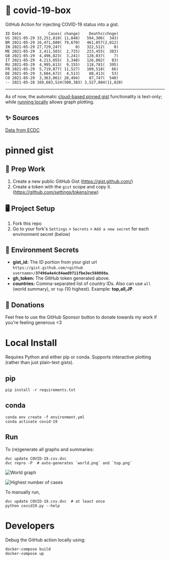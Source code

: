 # 🏥 covid-19-box

GitHub Action for injecting COVID-19 status into a gist.

```
ID Date            Cases( change)    Deaths(chnge)
US 2021-05-29 33,251,810( 11,848)   594,306(  343)
BR 2021-05-29 16,471,600( 79,670)   461,057(2,012)
IN 2021-05-29 27,729,247(      0)   322,512(    0)
ME 2021-05-29  2,411,503(  2,725)   223,455(  383)
GB 2021-05-29  4,496,823(  3,241)   128,037(    7)
IT 2021-05-29  4,213,055(  3,348)   126,002(   83)
RU 2021-05-29  4,995,613(  9,155)   118,781(  395)
FR 2021-05-29  5,719,877( 11,527)   109,518(   66)
DE 2021-05-29  3,684,672(  4,513)    88,413(   53)
CO 2021-05-29  3,363,061( 20,494)    87,747(  540)
-- 2021-05-28 169,683,524(500,383) 3,527,884(11,820)
```

---

As of now, the automatic [cloud-based pinned gist](#pinned-gist) functionality is text-only;
while [running locally](#local-install) allows graph plotting.

## ✨ Sources

[Data from ECDC](https://www.ecdc.europa.eu/en/publications-data/download-todays-data-geographic-distribution-covid-19-cases-worldwide)

# pinned gist

## 🎒 Prep Work
1. Create a new public GitHub Gist (https://gist.github.com/)
1. Create a token with the `gist` scope and copy it. (https://github.com/settings/tokens/new)

## 🖥 Project Setup
1. Fork this repo
1. Go to your fork's `Settings` > `Secrets` > `Add a new secret` for each environment secret (below)

## 🤫 Environment Secrets
- **gist_id:** The ID portion from your gist url `https://gist.github.com/<github username>/`**`37496a4e4c84aed9711fbe3ec560888a`**.
- **gh_token:** The GitHub token generated above.
- **countries:** Comma-separated list of country IDs. Also can use `all` (world summary), or `top` (10 highest). Example: **top,all,JP**.

## 💸 Donations

Feel free to use the GitHub Sponsor button to donate towards my work if you're feeling generous <3

# Local Install

Requires Python and either pip or conda. Supports interactive plotting (rather than just plain-text gists).

## pip

```
pip install -r requirements.txt
```

## conda

```
conda env create -f environment.yml
conda activate covid-19
```

## Run

To (re)generate all graphs and summaries:

```
dvc update COVID-19.csv.dvc
dvc repro -P  # auto-generates `world.png` and `top.png`
```

![World graph](world.png)

![Highest number of cases](top.png)

To manually run,

```
dvc update COVID-19.csv.dvc  # at least once
python covid19.py --help
```

# Developers

Debug the GitHub action locally using:

```
docker-compose build
docker-compose up
```
